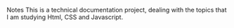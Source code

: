 Notes
This is a technical documentation project, dealing with the topics that I am studying Html, CSS and Javascript.